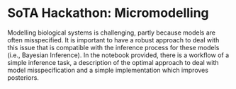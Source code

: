 # SoTA Hackathon: Micromodelling
Modelling biological systems is challenging, partly because models are often misspecified. It is important to have a robust approach to deal with this issue that is compatible with the inference process for these models (i.e., Bayesian Inference). In the notebook provided, there is a workflow of a simple inference task, a description of the optimal approach to deal with model misspecification and a simple implementation which improves posteriors.
